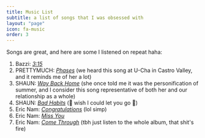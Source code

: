 ```yaml
---
title: Music List
subtitle: a list of songs that I was obsessed with
layout: "page"
icon: fa-music
order: 3
---
```


Songs are great, and here are some I listened on repeat haha:

1. Bazzi: [*3:15*](https://open.spotify.com/track/6pmZMP2ET1OJi5rKfLO8jD?si=39lbAApDQ1qydcH8t8eYsQ)
2. PRETTYMUCH: [*Phases*](https://open.spotify.com/track/3je88Q4OvTqIx7BFRFYvRA?si=I6I8qw1hTGOqtF549C4k5w) (we heard this song at U-Cha in Castro Valley, and it reminds me of her a lot)
3. SHAUN: [*Way Back Home*](https://open.spotify.com/track/3NxuezMdSLgt4OwHzBoUhL?si=KTQ3NJNwSaeLdmw-M8_aSw) (she once told me it was the personification of summer, and I consider this song representative of both her and our relationship as a whole)
4. SHAUN: [*Bad Habits*](https://open.spotify.com/track/4QUjn6cprNKiyA8dMTOQ33?si=qibP6f4YS9ajQLoTHVNCXA) (:musical_note: wish I could let you go :musical_note:)
5. Eric Nam: [*Congratulations*](https://open.spotify.com/track/20Mw2qqWcGSCRFmKsa2nad?si=G9e7vBqCTcSwgAHrOlvEVA) (lol simp)
6. Eric Nam: [*Miss You*](https://open.spotify.com/track/2Q6vn3Pz85m9ttt9mOm5qZ?si=krYrtJ4wRzGyrWdb7hrd7w)
7. Eric Nam: [*Come Through*](https://open.spotify.com/track/3Brd4NDZNrdrPZtN7rVZZT?si=L_W-k0ffTqW1lFelDA7dOA) (tbh just listen to the whole album, that shit's fire)
